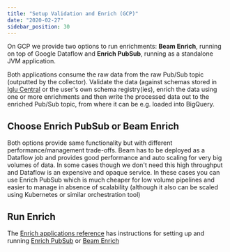 ```yaml
---
title: "Setup Validation and Enrich (GCP)"
date: "2020-02-27"
sidebar_position: 30
---
```


On GCP we provide two options to run enrichments: **Beam Enrich**, running on top of Google Dataflow and **Enrich PubSub**, running as a standalone JVM application.

Both applications consume the raw data from the raw Pub/Sub topic (outputted by the collector). Validate the data (against schemas stored in [Iglu Central](https://github.com/snowplow/iglu-central/) or the user's own schema registry(ies), enrich the data using one or more enrichments and then write the processed data out to the enriched Pub/Sub topic, from where it can be e.g. loaded into BigQuery.

## Choose Enrich PubSub or Beam Enrich

Both options provide same functionality but with different performance/management trade-offs. Beam has to be deployed as a Dataflow job and provides good performance and auto scaling for very big volumes of data. In some cases though we don't need this high throughput and Dataflow is an expensive and opaque service. In these cases you can use Enrich PubSub which is much cheaper for low volume pipelines and easier to manage in absence of scalability (although it also can be scaled using Kubernetes or similar orchestration tool)

## Run Enrich

The [Enrich applications reference](/docs/migrated/pipeline-components-and-applications/enrichment-components/) has instructions for setting up and running [Enrich PubSub](/docs/migrated/pipeline-components-and-applications/enrichment-components/enrich-pubsub/) or [Beam Enrich](/docs/migrated/pipeline-components-and-applications/enrichment-components/beam-enrich/)
